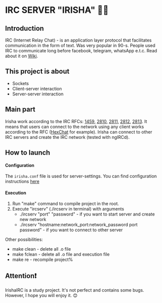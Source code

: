 # IRC SERVER "IRISHA" 👧🏼

## Introduction
IRC (Internet Relay Chat) - is an application layer protocol that facilitates communication in the
form of text. Was very popular in 90-s. People used IRC to communicate long before facebook, telegram, whatsApp e.t.c.
Read about it on [Wiki](https://en.wikipedia.org/wiki/Internet_Relay_Chat).

## This project is about
* Sockets
* Client-server interaction
* Server-server interaction

## Main part
Irisha work according to the IRC RFCs: [1459](https://datatracker.ietf.org/doc/html/rfc1459),
[2810](https://datatracker.ietf.org/doc/html/rfc2810),
[2811](https://datatracker.ietf.org/doc/html/rfc2811),
[2812](https://datatracker.ietf.org/doc/html/rfc2812),
[2813](https://datatracker.ietf.org/doc/html/rfc2813).
It means that users can connect to the network using any client works according to the RFC
([HexChat](https://en.wikipedia.org/wiki/HexChat) for example).
Irisha can connect to other IRC servers and create the IRC network (tested with ngIRCd).

## How to launch

#### Configuration
The `irisha.conf` file is used for server-settings. You can find configuration instructions [here](CONFIGURATION.md)

#### Execution
1) Run "make" command to compile project in the root.
2) Execute "ircserv" (./ircserv in terminal) with arguments
    * ./ircserv "port" "password" - if you want to start server and create new network
    * ./ircserv "hostname:network_port:network_password port password" -
      if you want to connect to other server

Other possibilities:
* make clean - delete all .o file
* make fclean - delete all .o file and execution file
* make re - recompile project%

## Attention❗
IrishaIRC is a study project. It's not perfect and contains some bugs. However, I hope you will enjoy it. 😊

